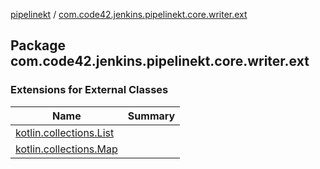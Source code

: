 [pipelinekt](../index.md) / [com.code42.jenkins.pipelinekt.core.writer.ext](./index.md)

## Package com.code42.jenkins.pipelinekt.core.writer.ext

### Extensions for External Classes

| Name | Summary |
|---|---|
| [kotlin.collections.List](kotlin.collections.-list/index.md) |  |
| [kotlin.collections.Map](kotlin.collections.-map/index.md) |  |
